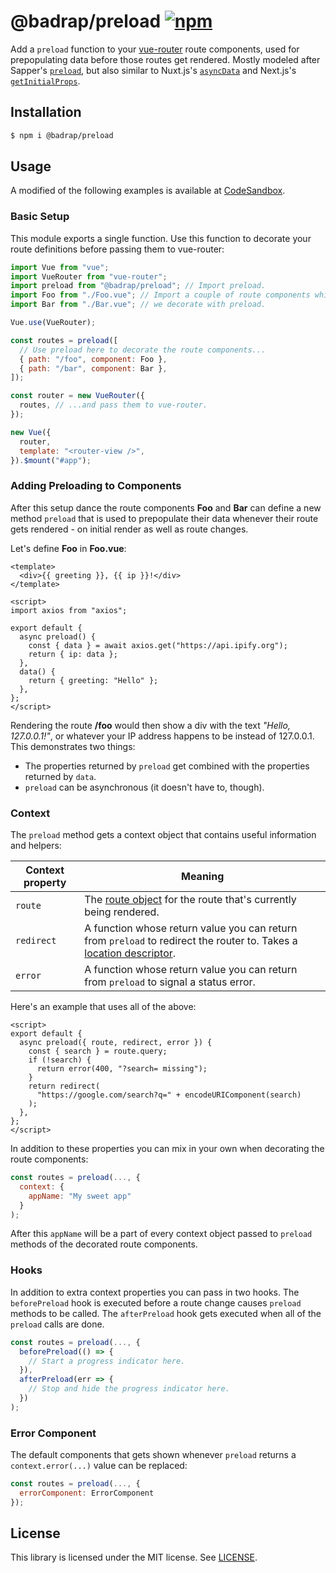 # @badrap/preload [![npm](https://img.shields.io/npm/v/@badrap/preload.svg)](https://www.npmjs.com/package/@badrap/preload)

Add a `preload` function to your [vue-router](https://router.vuejs.org/) route components, used for prepopulating data before those routes get rendered. Mostly modeled after Sapper's [`preload`](https://sapper.svelte.technology/guide#preloading), but also similar to Nuxt.js's [`asyncData`](https://nuxtjs.org/guide/async-data) and Next.js's [`getInitialProps`](https://nextjs.org/docs/#fetching-data-and-component-lifecycle).

## Installation

```sh
$ npm i @badrap/preload
```

## Usage

A modified of the following examples is available at [CodeSandbox](https://codesandbox.io/s/zywnmy35x?initialpath=%23%2Ffoo).

### Basic Setup

This module exports a single function. Use this function to decorate your route definitions before passing them to vue-router:

```js
import Vue from "vue";
import VueRouter from "vue-router";
import preload from "@badrap/preload"; // Import preload.
import Foo from "./Foo.vue"; // Import a couple of route components which
import Bar from "./Bar.vue"; // we decorate with preload.

Vue.use(VueRouter);

const routes = preload([
  // Use preload here to decorate the route components...
  { path: "/foo", component: Foo },
  { path: "/bar", component: Bar },
]);

const router = new VueRouter({
  routes, // ...and pass them to vue-router.
});

new Vue({
  router,
  template: "<router-view />",
}).$mount("#app");
```

### Adding Preloading to Components

After this setup dance the route components **Foo** and **Bar** can define a new method `preload` that is used to prepopulate their data whenever their route gets rendered - on initial render as well as route changes.

Let's define **Foo** in **Foo.vue**:

```vue
<template>
  <div>{{ greeting }}, {{ ip }}!</div>
</template>

<script>
import axios from "axios";

export default {
  async preload() {
    const { data } = await axios.get("https://api.ipify.org");
    return { ip: data };
  },
  data() {
    return { greeting: "Hello" };
  },
};
</script>
```

Rendering the route **/foo** would then show a div with the text _"Hello, 127.0.0.1!"_, or whatever your IP address happens to be instead of 127.0.0.1. This demonstrates two things:

- The properties returned by `preload` get combined with the properties returned by `data`.
- `preload` can be asynchronous (it doesn't have to, though).

### Context

The `preload` method gets a context object that contains useful information and helpers:

| Context property | Meaning                                                                                                                                                                                                                  |
| ---------------- | ------------------------------------------------------------------------------------------------------------------------------------------------------------------------------------------------------------------------ |
| `route`          | The [route object](https://router.vuejs.org/api/#the-route-object) for the route that's currently being rendered.                                                                                                        |
| `redirect`       | A function whose return value you can return from `preload` to redirect the router to. Takes a [location descriptor](https://router.vuejs.org/guide/essentials/navigation.html#router-push-location-oncomplete-onabort). |
| `error`          | A function whose return value you can return from `preload` to signal a status error.                                                                                                                                    |

Here's an example that uses all of the above:

```vue
<script>
export default {
  async preload({ route, redirect, error }) {
    const { search } = route.query;
    if (!search) {
      return error(400, "?search= missing");
    }
    return redirect(
      "https://google.com/search?q=" + encodeURIComponent(search)
    );
  },
};
</script>
```

In addition to these properties you can mix in your own when decorating the route components:

```js
const routes = preload(..., {
  context: {
    appName: "My sweet app"
  }
);
```

After this `appName` will be a part of every context object passed to `preload` methods of the decorated route components.

### Hooks

In addition to extra context properties you can pass in two hooks. The `beforePreload` hook is executed before a route change causes `preload` methods to be called. The `afterPreload` hook gets executed when all of the `preload` calls are done.

```js
const routes = preload(..., {
  beforePreload(() => {
    // Start a progress indicator here.
  }),
  afterPreload(err => {
    // Stop and hide the progress indicator here.
  })
);
```

### Error Component

The default components that gets shown whenever `preload` returns a `context.error(...)` value can be replaced:

```js
const routes = preload(..., {
  errorComponent: ErrorComponent
});
```

## License

This library is licensed under the MIT license. See [LICENSE](./LICENSE).
